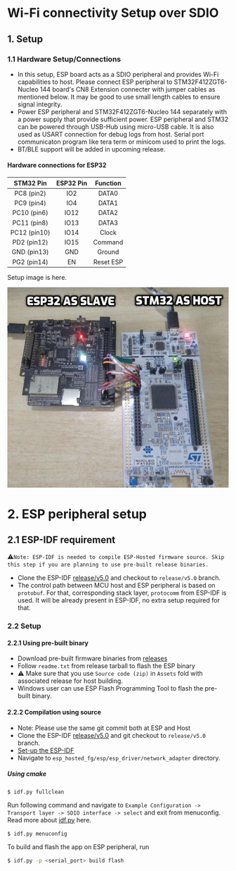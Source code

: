 # Wi-Fi connectivity Setup over SDIO
## 1. Setup
### 1.1 Hardware Setup/Connections
* In this setup, ESP board acts as a SDIO peripheral and provides Wi-Fi capabilities to host. Please connect ESP peripheral to STM32F412ZGT6-Nucleo 144 board's CN8 Extension connecter with jumper cables as mentioned below. It may be good to use small length cables to ensure signal integrity.
* Power ESP peripheral and STM32F412ZGT6-Nucleo 144 separately with a power supply that provide sufficient power. ESP peripheral and STM32 can be powered through USB-Hub using micro-USB cable. It is also used as USART connection for debug logs from host. Serial port communicaton program like tera term or minicom used to print the logs.
* BT/BLE support will be added in upcoming release.

#### Hardware connections for ESP32
| STM32 Pin | ESP32 Pin | Function |
|:----------:|:---------:|:--------:|
| PC8 (pin2) | IO2 | DATA0 |
| PC9 (pin4) | IO4 | DATA1 |
| PC10 (pin6) | IO12 | DATA2 |
| PC11 (pin8) | IO13 | DATA3 |
| PC12 (pin10)| IO14 | Clock |
| PD2 (pin12) | IO15 | Command |
| GND (pin13) | GND | Ground |
| PG2 (pin14) | EN | Reset ESP |

Setup image is here.

![alt text](stm32_esp32_sdio_setup.jpg "setup of STM32F412ZGT6-Nucleo 144 as host and ESP32 as peripheral")

# 2. ESP peripheral setup
## 2.1 ESP-IDF requirement
:warning:`Note: ESP-IDF is needed to compile ESP-Hosted firmware source. Skip this step if you are planning to use pre-built release binaries.`

- Clone the ESP-IDF [release/v5.0](https://github.com/espressif/esp-idf/tree/release/v5.0)  and checkout to `release/v5.0` branch.
- The control path between MCU host and ESP peripheral is based on `protobuf`. For that, corresponding stack layer, `protocomm` from ESP-IDF is used. It will be already present in ESP-IDF, no extra setup required for that.

### 2.2 Setup
#### 2.2.1 Using pre-built binary
* Download pre-built firmware binaries from [releases](https://github.com/espressif/esp-hosted/releases)
* Follow `readme.txt` from release tarball to flash the ESP binary
* :warning: Make sure that you use `Source code (zip)` in `Assets` fold with associated release for host building.
* Windows user can use ESP Flash Programming Tool to flash the pre-built binary.

#### 2.2.2 Compilation using source

- Note: Please use the same git commit both at ESP and Host
- Clone the ESP-IDF [release/v5.0](https://github.com/espressif/esp-idf/tree/release/v5.0) and git checkout to `release/v5.0` branch.
- [Set-up the ESP-IDF](https://docs.espressif.com/projects/esp-idf/en/release-v5.0/esp32/get-started/index.html)
- Navigate to `esp_hosted_fg/esp/esp_driver/network_adapter` directory.

##### Using cmake

```
$ idf.py fullclean
```

Run following command and navigate to `Example Configuration -> Transport layer -> SDIO interface -> select` and exit from menuconfig. Read more about [idf.py](https://docs.espressif.com/projects/esp-idf/en/latest/esp32s2/api-guides/build-system.html#using-the-build-system) here.
```
$ idf.py menuconfig
```

To build and flash the app on ESP peripheral, run

```sh
$ idf.py -p <serial_port> build flash
```
